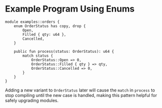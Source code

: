 # Example Program Using Enums

```move
module examples::orders {
    enum OrderStatus has copy, drop {
        Open,
        Filled { qty: u64 },
        Cancelled,
    }

    public fun process(status: OrderStatus): u64 {
        match status {
            OrderStatus::Open => 0,
            OrderStatus::Filled { qty } => qty,
            OrderStatus::Cancelled => 0,
        }
    }
}
```

Adding a new variant to `OrderStatus` later will cause the `match` in `process` to stop compiling until the new case is handled, making this pattern helpful for safely upgrading modules.
